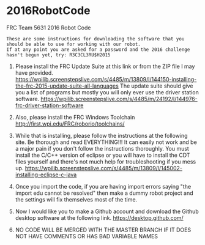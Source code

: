 # 2016RobotCode
FRC Team 5631 2016 Robot Code

	These are some instructions for downloading the software that you should be able to use for working with our robot.
	If at any point you are asked for a password and the 2016 challenge hasn't begun yet, try: R3C3CL3RU$H2015

1.	Please install the FRC Update Suite at this link or from the ZIP file I may have provided.
	https://wpilib.screenstepslive.com/s/4485/m/13809/l/144150-installing-the-frc-2015-update-suite-all-languages
	The update suite should give you a list of programs but mostly you will only ever use the driver station software.
	https://wpilib.screenstepslive.com/s/4485/m/24192/l/144976-frc-driver-station-software

2. 	Also, please install the FRC Windows Toolchain
	http://first.wpi.edu/FRC/roborio/toolchains/

3.	While that is installing, please follow the instructions at the following site.
	Be thorough and read EVERYTHING!!! It can easily not work and be a major pain if you don't follow the instructions 		thoroughly.
	You must install the C/C++ version of eclipse or you will have to install the CDT files yourself and there's not much 		help for troubleshooting if you mess up.
	https://wpilib.screenstepslive.com/s/4485/m/13809/l/145002-installing-eclipse-c-java

4.	Once you import the code, if you are having import errors saying "the import edu cannot be resolved" then make a dummy robot 	 project and the settings will fix themselves most of the time.

5.	Now I would like you to make a Github account and download the Github desktop software at the following link.
	https://desktop.github.com/

6.	NO CODE WILL BE MERGED WITH THE MASTER BRANCH IF IT DOES NOT HAVE COMMENTS OR HAS BAD VARIABLE NAMES